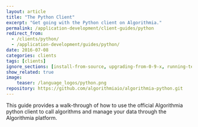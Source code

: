 ```yaml
---
layout: article
title: "The Python Client"
excerpt: "Get going with the Python client on Algorithmia."
permalink: /application-development/client-guides/python
redirect_from:
  - /clients/python/
  - /application-development/guides/python/
date: 2016-07-08
categories: clients
tags: [clients]
ignore_sections: [install-from-source, upgrading-from-0-9-x, running-tests]
show_related: true
image:
    teaser: /language_logos/python.png
repository: https://github.com/algorithmiaio/algorithmia-python.git
---
```


This guide provides a walk-through of how to use the official Algorithmia python client to call algorithms and manage your data
through the Algorithmia platform.